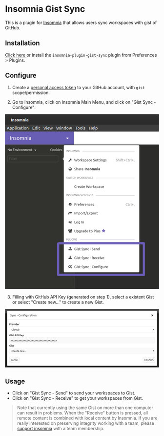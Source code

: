 # Insomnia Gist Sync

This is a plugin for [Insomnia](https://insomnia.rest) that allows users sync workspaces with gist of GitHub.

## Installation

[Click here ](insomnia://plugins/install?name=insomnia-plugin-gist-sync) or install the `insomnia-plugin-gist-sync` plugin from Preferences > Plugins.

## Configure

1. Create a [personal access token](https://help.github.com/en/github/authenticating-to-github/creating-a-personal-access-token-for-the-command-line) to your GitHub account, with `gist` scope/permission.

2. Go to Insomnia, click on Insomnia Main Menu, and click on "Gist Sync - Configure":

![Plugin Screenshot](/docs/screenshot.jpg)

3. Filling with GitHub API Key (generated on step 1), select a existent Gist or select "Create new..." to create a new Gist.

![Configuration Plugin Screenshot](/docs/screenshot-configuration.png)

## Usage

- Click on "Gist Sync - Send" to send your workspaces to Gist.
- Click on "Gist Sync - Receive" to get your workspaces from Gist.

> Note that currently using the same Gist on more than one computer can result in problems. When the "Receive" button is pressed, all remote content is combined with local content by Insomnia. If you are really interested on preserving integrity working with a team, please [support insomnia](https://insomnia.rest/pricing/) with a team membership.
